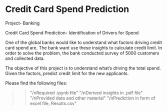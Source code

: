 # Credit Card Spend Prediction
Project- Banking

Credit Card Spend Prediction- Identification of Drivers for Spend

One of the global banks would like to understand what factors driving credit card spend are. The bank want use these insights to calculate credit limit. In order to solve the problem, the bank conducted survey of 5000 customers and collected data.

The objective of this project is to understand what’s driving the total spend. Given the factors, predict credit limit for the new applicants.

Please find the following files:
>> "/nRequired .ipynb file"
>> "/nDerived insights in .pdf file"
>> "/nProvided data and other material"
>> "/nPrediction in form of excel file, Results.csv"
